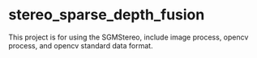 # stereo_sparse_depth_fusion

This project is for using the SGMStereo, include image process, opencv process, and opencv standard data format.